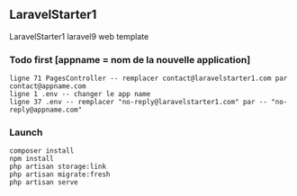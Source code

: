 ## LaravelStarter1
LaravelStarter1 laravel9 web template

### Todo first [appname = nom de la nouvelle application]
```shell
ligne 71 PagesController -- remplacer contact@laravelstarter1.com par contact@appname.com
ligne 1 .env -- changer le app name
ligne 37 .env -- remplacer "no-reply@laravelstarter1.com" par -- "no-reply@appname.com"
```

### Launch 
```shell 
composer install
npm install
php artisan storage:link
php artisan migrate:fresh
php artisan serve
```